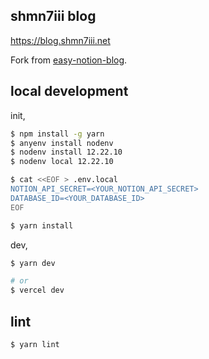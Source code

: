 ## shmn7iii blog

https://blog.shmn7iii.net

Fork from [easy-notion-blog](https://github.com/otoyo/easy-notion-blog).

## local development

init,

```bash
$ npm install -g yarn
$ anyenv install nodenv
$ nodenv install 12.22.10
$ nodenv local 12.22.10

$ cat <<EOF > .env.local
NOTION_API_SECRET=<YOUR_NOTION_API_SECRET>
DATABASE_ID=<YOUR_DATABASE_ID>
EOF

$ yarn install
```

dev,

```bash
$ yarn dev

# or
$ vercel dev
```

## lint

```bash
$ yarn lint
```
